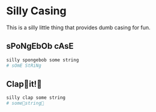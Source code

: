 # Silly Casing

This is a silly little thing that provides dumb casing for fun.

## sPoNgEbOb cAsE


```bash
silly spongebob some string
# sOmE StRiNg
```

## Clap👏it!👏

```bash
silly clap some string
# some👏string👏
```

